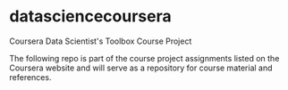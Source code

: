 datasciencecoursera
===================

Coursera Data Scientist's Toolbox Course Project 

The following repo is part of the course project assignments listed on the Coursera website and will serve as a repository for course material and references.
